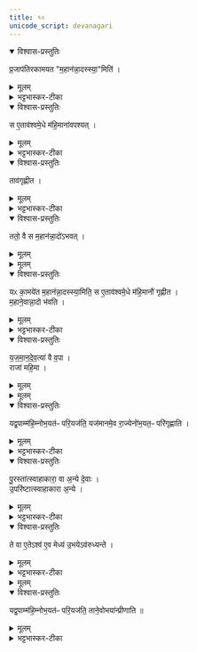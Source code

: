 ```yaml
---
title: १०
unicode_script: devanagari
---
```


<details open><summary>विश्वास-प्रस्तुतिः</summary>

प्र॒जाप॑तिरकामयत "म॒हान॑न्ना॒दस्स्या॒"मिति॑ ।  
</details>

<details><summary>मूलम्</summary>

प्र॒जाप॑तिरकामयत "म॒हान॑न्ना॒दस्स्या॒"मिति॑ ।  
</details>

<details><summary>भट्टभास्कर-टीका</summary>

1प्रजापतिरकामयतेत्यादि ॥ अन्नादनसामर्थ्यविषयं महत्त्वम् । यद्वा ऐश्वर्येण महान् अन्नादनसमर्थश्च स्यामिति ।  
</details>

<details open><summary>विश्वास-प्रस्तुतिः</summary>

स ए॒ताव॑श्वमे॒धे म॑हि॒माना॑वपश्यत् ।  
</details>

<details><summary>मूलम्</summary>

स ए॒ताव॑श्वमे॒धे म॑हि॒माना॑वपश्यत् ।  
</details>

<details><summary>भट्टभास्कर-टीका</summary>

महिमानौ महिमाख्यौ ग्रहावपश्यत् ।  
</details>

<details open><summary>विश्वास-प्रस्तुतिः</summary>

ताव॑गृह्णीत ।  
</details>

<details><summary>मूलम्</summary>

ताव॑गृह्णीत ।  
</details>

<details><summary>भट्टभास्कर-टीका</summary>

अगृह्णीत च । 'यः प्राणतः, य आत्मदाः' इति पूर्वोत्तरौ महिमानौ ।  
</details>

<details open><summary>विश्वास-प्रस्तुतिः</summary>

ततो॒ वै स म॒हान॑न्ना॒दो॑ऽभवत् ।  
</details>

<details><summary>मूलम्</summary>

ततो॒ वै स म॒हान॑न्ना॒दो॑ऽभवत् ।  
</details>


<details><summary>मूलम्</summary>

यᳵ का॒मये॑त म॒हान॑न्ना॒दस्स्या॒मिति॑ ।  
स ए॒ताव॑श्वमे॒धे म॑हि॒मानौ॑ गृह्णीत ।  
</details>

<details open><summary>विश्वास-प्रस्तुतिः</summary>

यᳵ का॒मये॑त म॒हान॑न्ना॒दस्स्या॒मिति॒ स ए॒ताव॑श्वमे॒धे म॑हि॒मानौ॑ गृह्णीत ।  
म॒हाने॒वान्ना॒दो भ॑वति ।  
</details>

<details><summary>मूलम्</summary>

यᳵ का॒मये॑त म॒हान॑न्ना॒दस्स्या॒मिति॒ स ए॒ताव॑श्वमे॒धे म॑हि॒मानौ॑ गृह्णीत ।  
म॒हाने॒वान्ना॒दो भ॑वति ।  
</details>

<details><summary>भट्टभास्कर-टीका</summary>

गतमन्यत् ॥
</details>

<details open><summary>विश्वास-प्रस्तुतिः</summary>

य॒ज॒मा॒न॒दे॒व॒त्या॑ वै व॒पा ।  
राजा॑ महि॒मा ।  
</details>

<details><summary>मूलम्</summary>

य॒ज॒मा॒न॒दे॒व॒त्या॑ वै व॒पा ।  
राजा॑ महि॒मा ।  
</details>


<details><summary>मूलम्</summary>

यद्व॒पाम्म॑हि॒म्नोभ॒यत॑ᳶ परि॒यज॑ति ।  
यज॑मानमे॒व रा॒ज्येनो॑भ॒यत॒ᳶ परि॑गृह्णाति ।  
</details>

<details open><summary>विश्वास-प्रस्तुतिः</summary>

यद्व॒पाम्म॑हि॒म्नोभ॒यत॑ᳶ परि॒यज॑ति॒ यज॑मानमे॒व रा॒ज्येनो॑भ॒यत॒ᳶ परि॑गृह्णाति ।  
</details>

<details><summary>मूलम्</summary>

यद्व॒पाम्म॑हि॒म्नोभ॒यत॑ᳶ परि॒यज॑ति॒ यज॑मानमे॒व रा॒ज्येनो॑भ॒यत॒ᳶ परि॑गृह्णाति ।  
</details>

<details><summary>भट्टभास्कर-टीका</summary>

2यजमानदेवत्येति ॥ उभयोः प्राधान्याद्देवतैश्वर्यमुपचर्य देवतोक्ता । 'देवतान्तात्तादर्थ्ये यत्' राजा दीप्तिमान् तत्स्थानो महिमाख्यो होमः हूयमानाया एव वपाया दीप्तिस्थानीयत्वात् तत्र महिम्ना पूर्वेणोत्तरेण च उभयतः आदावन्ते वपायाः परियजनात् यजमानमेव राज्येन राज्यैश्वर्येण उभयतः अग्रतः पृष्ठतश्च इह चामुत्र च वा परिगृह्णाति ॥
</details>

<details open><summary>विश्वास-प्रस्तुतिः</summary>

पु॒रस्ता॑त्स्वाहाकारा॒ वा अ॒न्ये दे॒वाः ।  
उ॒परि॑ष्टात्स्वाहाकारा अ॒न्ये ।  
</details>

<details><summary>मूलम्</summary>

पु॒रस्ता॑त्स्वाहाकारा॒ वा अ॒न्ये दे॒वाः ।  
उ॒परि॑ष्टात्स्वाहाकारा अ॒न्ये ।  
</details>

<details><summary>भट्टभास्कर-टीका</summary>

3पुरस्तात्स्वाहाकारा इत्यादि ॥ ते उभये द्विप्रकारा देवाः मेध्ये अस्मिन् अश्वे ।  
</details>

<details open><summary>विश्वास-प्रस्तुतिः</summary>

ते वा ए॒तेऽश्व॑ ए॒व मेध्य॑ उ॒भयेऽव॑रुध्यन्ते ।  
</details>

<details><summary>मूलम्</summary>

ते वा ए॒तेऽश्व॑ ए॒व मेध्य॑ उ॒भयेऽव॑रुध्यन्ते ।  
</details>

<details><summary>भट्टभास्कर-टीका</summary>

ते वा एत इति । अश्वस्य विश्वदेवत्वात् परिवप्ययोर्वेयं स्तुतिः ।
</details>


<details><summary>मूलम्</summary>

यद्व॒पाम्म॑हि॒म्नोभ॒यत॑ᳶ परि॒यज॑ति ।  
ताने॒वोभया॑न्प्रीणाति ॥41॥  
</details>

<details open><summary>विश्वास-प्रस्तुतिः</summary>

यद्व॒पाम्म॑हि॒म्नोभ॒यत॑ᳶ परि॒यज॑ति॒ ताने॒वोभया॑न्प्रीणाति ॥  
</details>

<details><summary>मूलम्</summary>

यद्व॒पाम्म॑हि॒म्नोभ॒यत॑ᳶ परि॒यज॑ति॒ ताने॒वोभया॑न्प्रीणाति ॥  
</details>

<details><summary>भट्टभास्कर-टीका</summary>

ताभ्यां अवरुद्धान् महिमभ्यां प्रीणयतीति ॥

इति तृतीये नवमे दशमोऽनुवाकः ॥  

</details>

